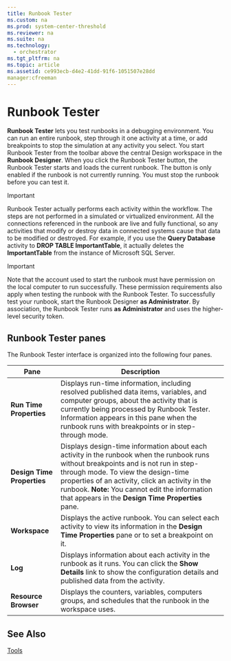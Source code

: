 ```yaml
---
title: Runbook Tester
ms.custom: na
ms.prod: system-center-threshold
ms.reviewer: na
ms.suite: na
ms.technology: 
  - orchestrator
ms.tgt_pltfrm: na
ms.topic: article
ms.assetid: ce993ecb-d4e2-41dd-91f6-1051507e28dd
manager:cfreeman
---
```

# Runbook Tester
**Runbook Tester** lets you test runbooks in a debugging environment. You can run an entire runbook, step through it one activity at a time, or add breakpoints to stop the simulation at any activity you select. You start Runbook Tester from the toolbar above the central Design workspace in the **Runbook Designer**. When you click the Runbook Tester button, the Runbook Tester starts and loads the current runbook. The button is only enabled if the runbook is not currently running. You must stop the runbook before you can test it.  
  
> [!IMPORTANT]  
> Runbook Tester actually performs each activity within the workflow. The steps are not performed in a simulated or virtualized environment. All the connections referenced in the runbook are live and fully functional, so any activities that modify or destroy data in connected systems cause that data to be modified or destroyed. For example, if you use the **Query Database** activity to **DROP TABLE ImportantTable**, it actually deletes the **ImportantTable** from the instance of Microsoft SQL Server.  
  
> [!IMPORTANT]  
> Note that the account used to start the runbook must have permission on the local computer to run successfully. These permission requirements also apply when testing the runbook with the Runbook Tester. To successfully test your runbook, start the Runbook Designer **as Administrator**. By association, the Runbook Tester runs **as Administrator** and uses the higher\-level security token.  
  
## Runbook Tester panes  
The Runbook Tester interface is organized into the following four panes.  
  
|Pane|Description|  
|--------|---------------|  
|**Run Time Properties**|Displays run\-time information, including resolved published data items, variables, and computer groups, about the activity that is currently being processed by Runbook Tester. Information appears in this pane when the runbook runs with breakpoints or in step\-through mode.|  
|**Design Time Properties**|Displays design\-time information about each activity in the runbook when the runbook runs without breakpoints and is not run in step\-through mode. To view the design\-time properties of an activity, click an activity in the runbook. **Note:** You cannot edit the information that appears in the **Design Time Properties** pane.|  
|**Workspace**|Displays the active runbook. You can select each activity to view its information in the **Design Time Properties** pane or to set a breakpoint on it.|  
|**Log**|Displays information about each activity in the runbook as it runs. You can click the **Show Details** link to show the configuration details and published data from the activity.|  
|**Resource Browser**|Displays the counters, variables, computers groups, and schedules that the runbook in the workspace uses.|  
  
## See Also  
[Tools](../../orch/manage/Tools.md)  
  
